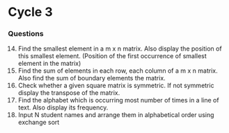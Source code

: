 # Cycle 3
### Questions
14. Find the smallest element in a m x n matrix. Also display the position of this smallest
element. (Position of the first occurrence of smallest element in the matrix)
15. Find the sum of elements in each row, each column of a m x n matrix. Also find the
sum of boundary elements the matrix.
16. Check whether a given square matrix is symmetric. If not symmetric display the
transpose of the matrix.
17. Find the alphabet which is occurring most number of times in a line of text. Also
display its frequency.
18. Input N student names and arrange them in alphabetical order using exchange sort